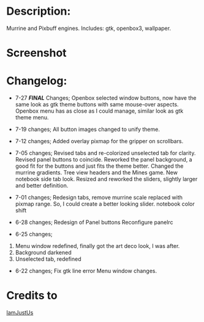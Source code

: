 # Description:
Murrine and Pixbuff engines. Includes: gtk, openbox3, wallpaper. 

# Screenshot


# Changelog:
- 7-27 ***FINAL*** Changes;
Openbox selected window buttons, now have the same look as gtk theme buttons
with same mouse-over aspects. Openbox menu has as close as I could manage, similar look as gtk theme menu. 

- 7-19 changes; 
All button images changed to unify theme.

- 7-12 changes;
Added overlay pixmap for the gripper on scrollbars.

- 7-05 changes;
Revised tabs and re-colorized unselected tab for clarity. Revised panel buttons to coincide. Reworked the panel background, a good fit for the buttons and just fits the theme better. Changed the murrine gradients. Tree view headers and the Mines game. New notebook side tab look. Resized and reworked the sliders, slightly larger and better definition.

- 7-01 changes;
Redesign tabs, remove murrine scale replaced with pixmap range. So, I could create a better looking slider. notebook color shift

- 6-28 changes;
Redesign of Panel buttons Reconfigure panelrc

- 6-25 changes;
1. Menu window redefined, finally got the art deco look, I was after.
2. Background darkened
3. Unselected tab, redefined

- 6-22 changes; 
Fix gtk line error Menu window changes.

# Credits to
[IamJustUs](http://gnome-look.org/usermanager/search.php?username=IamJustUs)
